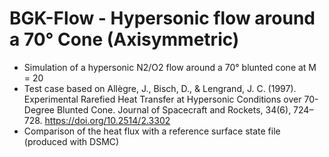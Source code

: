 # BGK-Flow - Hypersonic flow around a 70° Cone (Axisymmetric)
* Simulation of a hypersonic N2/O2 flow around a 70° blunted cone at M = 20
* Test case based on Allègre, J., Bisch, D., & Lengrand, J. C. (1997). Experimental Rarefied Heat Transfer at Hypersonic Conditions over 70-Degree Blunted Cone. Journal of Spacecraft and Rockets, 34(6), 724–728. https://doi.org/10.2514/2.3302
* Comparison of the heat flux with a reference surface state file (produced with DSMC)
